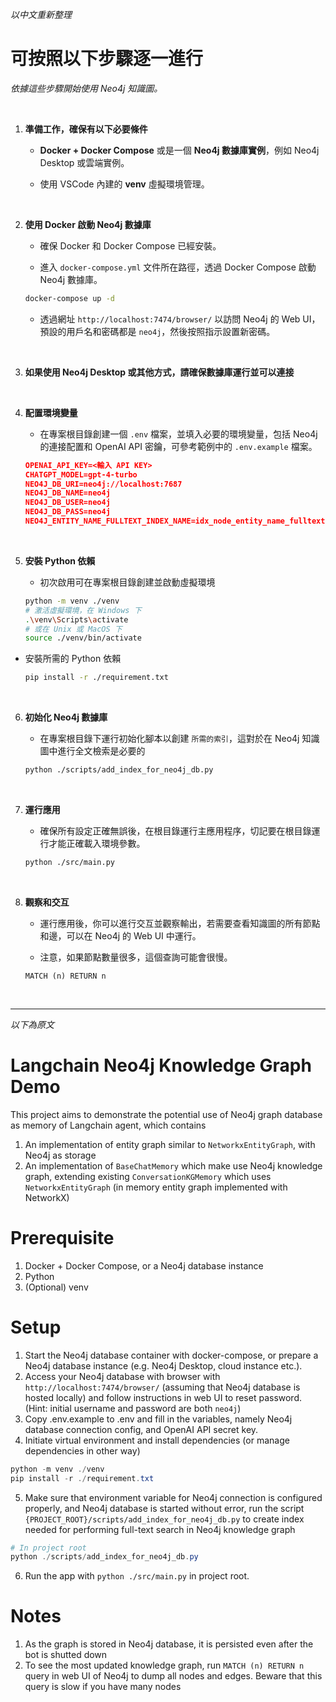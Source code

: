 _以中文重新整理_

# 可按照以下步驟逐一進行

_依據這些步驟開始使用 Neo4j 知識圖。_

<br>

1. **準備工作，確保有以下必要條件**

   - **Docker + Docker Compose** 或是一個 **Neo4j 數據庫實例**，例如 Neo4j Desktop 或雲端實例。

   - 使用 VSCode 內建的 **venv** 虛擬環境管理。

<br>

2. **使用 Docker 啟動 Neo4j 數據庫**

   - 確保 Docker 和 Docker Compose 已經安裝。

   - 進入 `docker-compose.yml` 文件所在路徑，透過 Docker Compose 啟動 Neo4j 數據庫。

    ```bash
    docker-compose up -d
    ```
   
   - 透過網址 `http://localhost:7474/browser/` 以訪問 Neo4j 的 Web UI，預設的用戶名和密碼都是 `neo4j`，然後按照指示設置新密碼。

<br>

3. **如果使用 Neo4j Desktop 或其他方式，請確保數據庫運行並可以連接**

<br>

4. **配置環境變量**

   - 在專案根目錄創建一個 `.env` 檔案，並填入必要的環境變量，包括 Neo4j 的連接配置和 OpenAI API 密鑰，可參考範例中的 `.env.example` 檔案。

   ```json
   OPENAI_API_KEY=<輸入 API KEY>
   CHATGPT_MODEL=gpt-4-turbo
   NEO4J_DB_URI=neo4j://localhost:7687
   NEO4J_DB_NAME=neo4j
   NEO4J_DB_USER=neo4j
   NEO4J_DB_PASS=neo4j
   NEO4J_ENTITY_NAME_FULLTEXT_INDEX_NAME=idx_node_entity_name_fulltext
   ```

<br>

5. **安裝 Python 依賴**

   - 初次啟用可在專案根目錄創建並啟動虛擬環境

    ```bash
    python -m venv ./venv
    # 激活虛擬環境，在 Windows 下
    .\venv\Scripts\activate
    # 或在 Unix 或 MacOS 下
    source ./venv/bin/activate
    ```

  - 安裝所需的 Python 依賴

    ```bash
    pip install -r ./requirement.txt
    ```

<br>

6. **初始化 Neo4j 數據庫**

   - 在專案根目錄下運行初始化腳本以創建 `所需的索引`，這對於在 Neo4j 知識圖中進行全文檢索是必要的

    ```bash
    python ./scripts/add_index_for_neo4j_db.py
    ```

<br>

7. **運行應用**

   - 確保所有設定正確無誤後，在根目錄運行主應用程序，切記要在根目錄運行才能正確載入環境參數。

    ```bash
    python ./src/main.py
    ```

<br>

8. **觀察和交互**

   - 運行應用後，你可以進行交互並觀察輸出，若需要查看知識圖的所有節點和邊，可以在 Neo4j 的 Web UI 中運行。

   - 注意，如果節點數量很多，這個查詢可能會很慢。

    ```cypher
    MATCH (n) RETURN n
    ```

<br>

___

_以下為原文_

# Langchain Neo4j Knowledge Graph Demo

This project aims to demonstrate the potential use of Neo4j graph database as memory of Langchain agent, which contains

1. An implementation of entity graph similar to `NetworkxEntityGraph`, with Neo4j as storage
2. An implementation of `BaseChatMemory` which make use Neo4j knowledge graph, extending existing `ConversationKGMemory` which uses `NetworkxEntityGraph` (in memory entity graph implemented with NetworkX)

# Prerequisite

1. Docker + Docker Compose, or a Neo4j database instance
2. Python
3. (Optional) venv

# Setup

1. Start the Neo4j database container with docker-compose, or prepare a Neo4j database instance (e.g. Neo4j Desktop, cloud instance etc.).
2. Access your Neo4j database with browser with `http://localhost:7474/browser/` (assuming that Neo4j database is hosted locally) and follow instructions in web UI to reset password. (Hint: initial username and password are both `neo4j`)
3. Copy .env.example to .env and fill in the variables, namely Neo4j database connection config, and OpenAI API secret key.
4. Initiate virtual environment and install dependencies (or manage dependencies in other way)

```powershell
python -m venv ./venv
pip install -r ./requirement.txt
```

5. Make sure that environment variable for Neo4j connection is configured properly, and Neo4j database is started without error, run the script `{PROJECT_ROOT}/scripts/add_index_for_neo4j_db.py` to create index needed for performing full-text search in Neo4j knowledge graph

```powershell
# In project root
python ./scripts/add_index_for_neo4j_db.py
```

6. Run the app with `python ./src/main.py` in project root.


# Notes

1. As the graph is stored in Neo4j database, it is persisted even after the bot is shutted down
2. To see the most updated knowledge graph, run `MATCH (n) RETURN n` query in web UI of Neo4j to dump all nodes and edges. Beware that this query is slow if you have many nodes